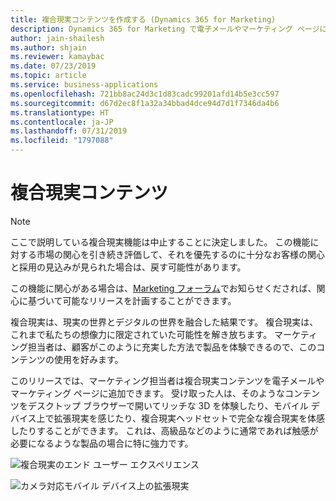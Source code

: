 ```yaml
---
title: 複合現実コンテンツを作成する (Dynamics 365 for Marketing)
description: Dynamics 365 for Marketing で電子メールやマーケティング ページに複合現実コンテンツを追加します
author: jain-shailesh
ms.author: shjain
ms.reviewer: kamaybac
ms.date: 07/23/2019
ms.topic: article
ms.service: business-applications
ms.openlocfilehash: 721bb8ac24d3c1d83cadc99201afd14b5e3cc597
ms.sourcegitcommit: d67d2ec8f1a32a34bbad4dce94d7d1f7346da4b6
ms.translationtype: HT
ms.contentlocale: ja-JP
ms.lasthandoff: 07/31/2019
ms.locfileid: "1797088"
---
```

# <a name="mixed-reality-content"></a>複合現実コンテンツ

> [!NOTE]
> ここで説明している複合現実機能は中止することに決定しました。 この機能に対する市場の関心を引き続き評価して、それを優先するのに十分なお客様の関心と採用の見込みが見られた場合は、戻す可能性があります。
> 
> この機能に関心がある場合は、[Marketing フォーラム](https://community.dynamics.com/365/marketing/f/dynamics-365-for-marketing-forum)でお知らせくだされば、関心に基づいて可能なリリースを計画することができます。  

複合現実は、現実の世界とデジタルの世界を融合した結果です。 複合現実は、これまで私たちの想像力に限定されていた可能性を解き放ちます。 マーケティング担当者は、顧客がこのように充実した方法で製品を体験できるので、このコンテンツの使用を好みます。

このリリースでは、マーケティング担当者は複合現実コンテンツを電子メールやマーケティング ページに追加できます。 受け取った人は、そのようなコンテンツをデスクトップ ブラウザーで開いてリッチな 3D を体験したり、モバイル デバイス上で拡張現実を感じたり、複合現実ヘッドセットで完全な複合現実を体感したりすることができます。 これは、高級品などのように通常であれば触感が必要になるような製品の場合に特に強力です。

![複合現実のエンド ユーザー エクスペリエンス](media/mixed-reality-content-1.jpeg "複合現実のエンド ユーザー エクスペリエンス")  

![カメラ対応モバイル デバイス上の拡張現実](media/mixed-reality-content-2.jpeg "カメラ対応モバイル デバイス上の拡張現実")  

